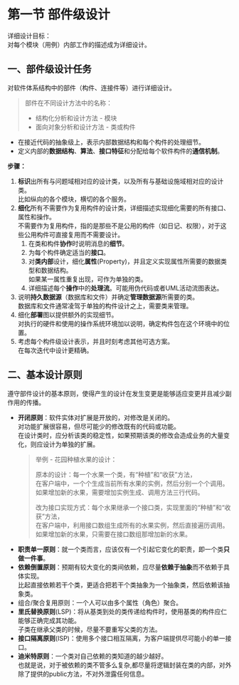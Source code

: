 # 第一节 部件级设计

详细设计目标：  
对每个模块（用例）内部工作的描述成为详细设计。

## 一、部件级设计任务

对软件体系结构中的部件（构件、连接件等）进行详细设计。

> 部件在不同设计方法中的名称：
>
> * 结构化分析和设计方法 - 模块
> * 面向对象分析和设计方法 - 类或构件

* 在接近代码的抽象级上，表示内部数据结构和每个构件的处理细节。
* 定义内部的**数据结构**、**算法**、**接口特征**和分配给每个软件构件的**通信机制**。

**步骤：**

1. **标识**出所有与问题域相对应的设计类，以及所有与基础设施域相对应的设计类。  
   比如纵向的各个模块，横切的各个服务。
2. **细化**所有不需要作为复用构件的设计类，详细描述实现细化需要的所有接口、属性和操作。  
   不需要作为复用构件，指的是那些不是公用的构件（如日记、权限），对于这些公用构件可直接复用而不需要设计。
   1. 在类和构件**协作**时说明消息的**细节**。
   2. 为每个构件确定适当的**接口**。
   3. 对**类内部**设计，细化**属性**(Property)，并且定义实现属性所需要的数据类型和数据结构。  
      如果某一属性重复出现，可作为单独的类。
   4. 详细描述每个**操作**中的**处理流**。可能用伪代码或者UML活动流图表达。
3. 说明**持久数据源**（数据库和文件）并确定**管理数据源**所需要的类。  
   数据库和文件通常凌驾于单独的构件设计之上，需要类来管理。
4. 细化**部署**图以提供额外的实现细节。  
   对执行的硬件和使用的操作系统环境加以说明，确定构件包在这个环境中的位置。
5. 考虑每个构件级设计表示，并且时刻考虑其他可选方案。  
   在每次迭代中设计更精确。

## 二、基本设计原则

遵守部件设计的基本原则，使得产生的设计在发生变更是能够适应变更并且减少副作用的传播。

* **开闭原则**：软件实体对扩展是开放的，对修改是关闭的。  
  对功能扩展很容易，但尽可能少的修改既有的代码或功能。  
  在设计类时，应分析该类的稳定性，如果预期该类的修改会造成业务的大量变化，则应设计为单独的扩展。
  > 举例 - 花园种植水果的设计：
  >
  > 原本的设计：每一个水果一个类，有“种植”和“收获”方法，  
  > 在客户端中，一个个生成当前所有水果的实例，然后分别一个个调用。  
  > 如果增加新的水果，需要增加实例生成、调用方法三行代码。
  >
  > 改为接口实现方式：每个水果继承一个接口类，实现里面的“种植”和“收获”方法，  
  > 在客户端中，利用接口数组生成所有的水果实例，然后直接遍历调用。  
  > 如果增加新的水果，只需要在接口数组那增加新的水果。
* **职责单一原则**：就一个类而言，应该仅有一个引起它变化的职责，即一个类**只做一件事**。
* **依赖倒置原则**：预期有较大变化的类间依赖，应尽量**依赖于抽象**而不依赖于具体实现。  
  比起直接依赖若干个类，更适合把若干个类抽象为一个抽象类，然后依赖该抽象类。
* 组合/聚合复用原则：一个人可以由多个属性（角色）聚合。
* **里氏替换原则**(LSP)：将从基类到处的类传递给构件时，使用基类的构件应仁能够正确完成其功能。  
  子类在继承父类的时候，尽量不要重写父类的方法。
* **接口隔离原则**(ISP)：使用多个接口相互隔离，为客户端提供尽可能小的单一接口。  
* **迪米特原则**：一个类对自己依赖的类知道的越少越好。  
  也就是说，对于被依赖的类不管多么复杂,都尽量将逻辑封装在类的内部，对外除了提供的public方法，不对外泄露任何信息。
